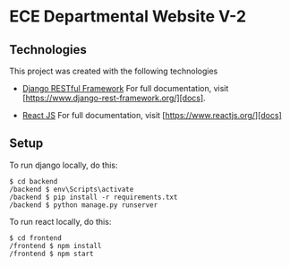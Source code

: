 # ECE Departmental Website V-2

## Technologies
This project was created with the following technologies
* [Django RESTful Framework](https://github.com/encode/django-rest-framework)
For full documentation, visit [https://www.django-rest-framework.org/][docs].

* [React JS](https://github.com/reactjs/reactjs.org)
For full documentation, visit [https://www.reactjs.org/][docs]

## Setup
To run django locally, do this:
```
$ cd backend
/backend $ env\Scripts\activate
/backend $ pip install -r requirements.txt
/backend $ python manage.py runserver
```

To run react locally, do this:
```
$ cd frontend
/frontend $ npm install
/frontend $ npm start
```